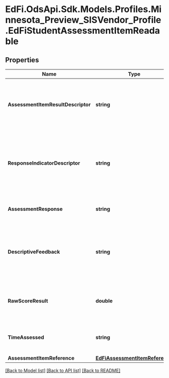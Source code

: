 # EdFi.OdsApi.Sdk.Models.Profiles.Minnesota_Preview_SISVendor_Profile.EdFiStudentAssessmentItemReadable

## Properties

Name | Type | Description | Notes
------------ | ------------- | ------------- | -------------
**AssessmentItemResultDescriptor** | **string** | The analyzed result of a student&#39;s response to an assessment item. For example:        Correct        Incorrect         Met standard        ... | 
**ResponseIndicatorDescriptor** | **string** | Indicator of the response. For example:        Nonscorable response        Ineffective response        Effective response        Partial response        ... | [optional] 
**AssessmentResponse** | **string** | A student&#39;s response to a stimulus on a test. | [optional] 
**DescriptiveFeedback** | **string** | The formative descriptive feedback that was given to a learner in response to the results from a scored/evaluated assessment item. | [optional] 
**RawScoreResult** | **double** | A meaningful raw score of the performance of an individual on an assessment item. | [optional] 
**TimeAssessed** | **string** | The overall time a student actually spent during the AssessmentItem. | [optional] 
**AssessmentItemReference** | [**EdFiAssessmentItemReference**](EdFiAssessmentItemReference.md) |  | 

[[Back to Model list]](../README.md#documentation-for-models) [[Back to API list]](../README.md#documentation-for-api-endpoints) [[Back to README]](../README.md)

